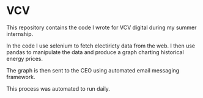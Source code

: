 # VCV

This repository contains the code I wrote for VCV digital 
during my summer internship. 

In the code I use selenium to fetch electiricty data from the web.
I then use pandas to manipulate the data and produce a graph charting 
historical energy prices.

The graph is then sent to the CEO using automated email messaging framework.

This process was automated to run daily. 
